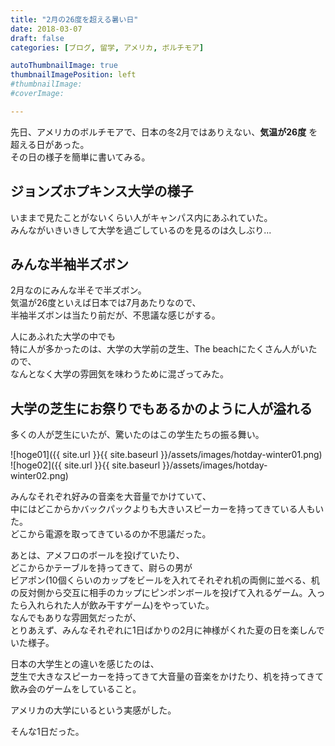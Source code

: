 ```yaml
---
title: "2月の26度を超える暑い日"
date: 2018-03-07
draft: false
categories: [ブログ, 留学, アメリカ, ボルチモア]

autoThumbnailImage: true
thumbnailImagePosition: left
#thumbnailImage:
#coverImage:

---
```


先日、アメリカのボルチモアで、日本の冬2月ではありえない、**気温が26度** を超える日があった。  
その日の様子を簡単に書いてみる。  

## ジョンズホプキンス大学の様子

いままで見たことがないくらい人がキャンパス内にあふれていた。  
みんながいきいきして大学を過ごしているのを見るのは久しぶり...  


## みんな半袖半ズボン

2月なのにみんな半そで半ズボン。  
気温が26度といえば日本では7月あたりなので、  
半袖半ズボンは当たり前だが、不思議な感じがする。  

人にあふれた大学の中でも  
特に人が多かったのは、大学の大学前の芝生、The beachにたくさん人がいたので、  
なんとなく大学の雰囲気を味わうために混ざってみた。  

## 大学の芝生にお祭りでもあるかのように人が溢れる

多くの人が芝生にいたが、驚いたのはこの学生たちの振る舞い。  

![hoge01]({{ site.url }}{{ site.baseurl }}/assets/images/hotday-winter01.png)  
![hoge02]({{ site.url }}{{ site.baseurl }}/assets/images/hotday-winter02.png)  

みんなそれぞれ好みの音楽を大音量でかけていて、  
中にはどこからかバックパックよりも大きいスピーカーを持ってきている人もいた。  
どこから電源を取ってきているのか不思議だった。  

あとは、アメフロのボールを投げていたり、  
どこからかテーブルを持ってきて、尉らの男が  
ビアポン(10個くらいのカップをビールを入れてそれぞれ机の両側に並べる、机の反対側から交互に相手のカップにピンポンボールを投げて入れるゲーム。入ったら入れられた人が飲み干すゲーム)をやっていた。  
なんでもありな雰囲気だったが、  
とりあえず、みんなそれぞれに1日ばかりの2月に神様がくれた夏の日を楽しんでいた様子。  

日本の大学生との違いを感じたのは、  
芝生で大きなスピーカーを持ってきて大音量の音楽をかけたり、机を持ってきて飲み会のゲームをしていること。  

アメリカの大学にいるという実感がした。  

そんな1日だった。  


